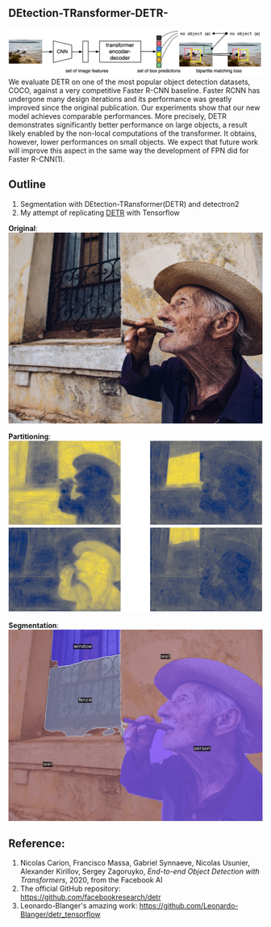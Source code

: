 ## DEtection-TRansformer-DETR-

![DETR](https://github.com/kwdaisuke/DEtection-TRansformer-DETR-/blob/main/Images/DETR.png)
We evaluate DETR on one of the most popular object detection datasets,
COCO, against a very competitive Faster R-CNN baseline. Faster RCNN has undergone many design iterations and its performance was greatly
improved since the original publication. Our experiments show that our new
model achieves comparable performances. More precisely, DETR demonstrates
significantly better performance on large objects, a result likely enabled by the
non-local computations of the transformer. It obtains, however, lower performances on small objects. We expect that future work will improve this aspect
in the same way the development of FPN did for Faster R-CNN(1).

## Outline
1. Segmentation with DEtection-TRansformer(DETR) and detectron2 
2. My attempt of replicating [DETR](https://github.com/facebookresearch/detr) with Tensorflow

**Original**: \
![Original](https://github.com/kwdaisuke/DEtection-TRansformer-DETR-/blob/main/Images/portrait-5378357_1920.jpg)

**Partitioning**: \
![Partitioning](https://github.com/kwdaisuke/DEtection-TRansformer-DETR-/blob/main/Images/Partitioning.png)


**Segmentation**: \
![Segmentation](https://github.com/kwdaisuke/DEtection-TRansformer-DETR-/blob/main/Images/Segmentation.png)



## Reference: 
1. Nicolas Carion, Francisco Massa, Gabriel Synnaeve, Nicolas Usunier, Alexander Kirillov, Sergey Zagoruyko, *End-to-end Object Detection with Transformers*, 2020, from the Facebook AI
2. The official GitHub repository: https://github.com/facebookresearch/detr
3. Leonardo-Blanger's amazing work:
https://github.com/Leonardo-Blanger/detr_tensorflow
